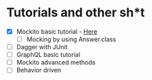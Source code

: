# Tutorials and other sh*t

 - [x] Mockito basic tutorial - [Here](https://github.com/ptjuanramos/java-research-study/tree/master/TestingJUnitMockito)
    - [ ] Mocking by using Answer.class
 - [ ] Dagger with JUnit
 - [ ] GraphQL basic tutorial
 - [ ] Mockito advanced methods 
 - [ ] Behavior driven
